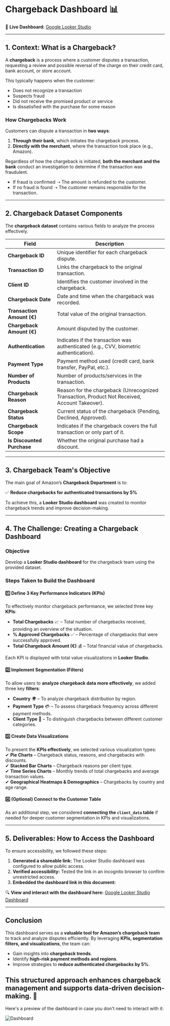 # **Chargeback Dashboard** 📊  

🔗 **Live Dashboard:** [Google Looker Studio](https://lookerstudio.google.com/s/ske7dRqPsI4)  

---

## **1. Context: What is a Chargeback?**  

A **chargeback** is a process where a customer disputes a transaction, requesting a review and possible reversal of the charge on their credit card, bank account, or store account.  

This typically happens when the customer:  
- Does not recognize a transaction  
- Suspects fraud  
- Did not receive the promised product or service  
- Is dissatisfied with the purchase for some reason  

### **How Chargebacks Work**  
Customers can dispute a transaction in **two ways**:  
1. **Through their bank**, which initiates the chargeback process.  
2. **Directly with the merchant**, where the transaction took place (e.g., Amazon).  

Regardless of how the chargeback is initiated, **both the merchant and the bank** conduct an investigation to determine if the transaction was fraudulent.  
- If fraud is confirmed ➝ The amount is refunded to the customer.  
- If no fraud is found ➝ The customer remains responsible for the transaction.  

---

## **2. Chargeback Dataset Components**  

The **chargeback dataset** contains various fields to analyze the process effectively.  

| **Field**                 | **Description** |
|---------------------------|-------------------------------------------------|
| **Chargeback ID**         | Unique identifier for each chargeback dispute. |
| **Transaction ID**        | Links the chargeback to the original transaction. |
| **Client ID**             | Identifies the customer involved in the chargeback. |
| **Chargeback Date**       | Date and time when the chargeback was recorded. |
| **Transaction Amount (€)** | Total value of the original transaction. |
| **Chargeback Amount (€)** | Amount disputed by the customer. |
| **Authentication**        | Indicates if the transaction was authenticated (e.g., CVV, biometric authentication). |
| **Payment Type**          | Payment method used (credit card, bank transfer, PayPal, etc.). |
| **Number of Products**    | Number of products/services in the transaction. |
| **Chargeback Reason**     | Reason for the chargeback (Unrecognized Transaction, Product Not Received, Account Takeover). |
| **Chargeback Status**     | Current status of the chargeback (Pending, Declined, Approved). |
| **Chargeback Scope**      | Indicates if the chargeback covers the full transaction or only part of it. |
| **Is Discounted Purchase** | Whether the original purchase had a discount. |

---

## **3. Chargeback Team's Objective**  

The main goal of Amazon’s **Chargeback Department** is to:  

✅ **Reduce chargebacks for authenticated transactions by 5%**  

To achieve this, a **Looker Studio dashboard** was created to monitor chargeback trends and improve decision-making.  

---

## **4. The Challenge: Creating a Chargeback Dashboard**  

### **Objective**  
Develop a **Looker Studio dashboard** for the chargeback team using the provided dataset.  

### **Steps Taken to Build the Dashboard**  

#### **1️⃣ Define 3 Key Performance Indicators (KPIs)**  
To effectively monitor chargeback performance, we selected three key **KPIs**:  
- **Total Chargebacks** 📈 – Total number of chargebacks received, providing an overview of the situation.  
- **% Approved Chargebacks** ✅ – Percentage of chargebacks that were successfully approved.  
- **Total Chargeback Amount (€)** 💰 – Total financial value of chargebacks.  

Each KPI is displayed with total value visualizations in **Looker Studio**.  

#### **2️⃣ Implement Segmentation (Filters)**  
To allow users to **analyze chargeback data more effectively**, we added three key **filters**:  
- **Country** 🌍 – To analyze chargeback distribution by region.  
- **Payment Type** 💳 – To assess chargeback frequency across different payment methods.  
- **Client Type** 👤 – To distinguish chargebacks between different customer categories.  

#### **3️⃣ Create Data Visualizations**  
To present the **KPIs effectively**, we selected various visualization types:  
✔ **Pie Charts** – Chargeback status, reasons, and chargebacks with discounts.  
✔ **Stacked Bar Charts** – Chargeback reasons per client type.  
✔ **Time Series Charts** – Monthly trends of total chargebacks and average transaction values.  
✔ **Geographical Heatmaps & Demographics** – Chargebacks by country and age range.  

#### **4️⃣ (Optional) Connect to the Customer Table**  
As an additional step, we considered **connecting the `client_data` table** if needed for deeper customer segmentation in KPIs and visualizations.  

---

## **5. Deliverables: How to Access the Dashboard**  

To ensure accessibility, we followed these steps:  
1. **Generated a shareable link:** The Looker Studio dashboard was configured to allow public access.  
2. **Verified accessibility:** Tested the link in an incognito browser to confirm unrestricted access.  
3. **Embedded the dashboard link in this document:**  

🔍 **View and interact with the dashboard here:** [Google Looker Studio Dashboard](https://lookerstudio.google.com/s/ske7dRqPsI4)  

---

## **Conclusion**  
This dashboard serves as a **valuable tool for Amazon’s chargeback team** to track and analyze disputes efficiently. By leveraging **KPIs, segmentation filters, and visualizations**, the team can:  
- Gain insights into **chargeback trends**.  
- Identify **high-risk payment methods and regions**.  
- Improve strategies to **reduce authenticated chargebacks by 5%**.  

This structured approach **enhances chargeback management** and supports data-driven decision-making. 🚀  
---
Here's a preview of the dashboard in case you don't need to interact with it:

![Dashboard](Captura_Dashboard.jpg)


